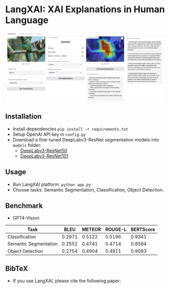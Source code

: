 # LangXAI: XAI Explanations in Human Language
![img.png](overview.png)
## Installation
- Install dependencies
```pip install -r requirements.txt```
- Setup OpenAI API key in `config.py`
- Download a fine-tuned DeepLabv3-ResNet segmentation models into `models` folder:
  - [DeepLabv3-ResNet50](https://drive.google.com/file/d/1NbEGJcCzKJDAKiniiHwRiXFSTDmC6GJg/view?usp=drive_link)
  - [DeepLabv3-ResNet101](https://drive.google.com/file/d/1KpW5ilZbwkuwtqw1TqPbOuSvoHPJ9w3i/view?usp=drive_link)
## Usage
- Run LangXAI platform:
```python app.py```
- Choose tasks: Semantic Segmentation, Classification, Object Detection.
## Benchmark
- GPT4-Vision

| Task                   | BLEU   | METEOR | ROUGE-L | BERTScore |
|------------------------|--------|--------|---------|-----------|
| Classification         | 0.2971 | 0.5122 | 0.5196  | 0.9341    |
| Semantic Segmentation  | 0.2552 | 0.4741 | 0.4714  | 0.8594    |
| Object Detection       | 0.2754 | 0.4904 | 0.4911  | 0.9093    |

## BibTeX
- If you use LangXAI, please cite the following paper:
```

```
